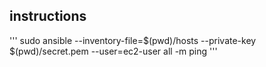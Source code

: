 ## instructions

'''
sudo ansible --inventory-file=$(pwd)/hosts --private-key $(pwd)/secret.pem
--user=ec2-user all -m ping
'''
